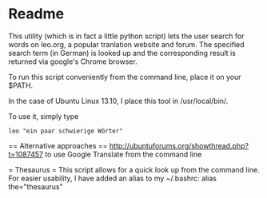 Readme
==================

This utility (which is in fact a little python script) lets the user search for words on leo.org, a popular tranlation website and forum. The specified search term (in German) is looked up and the corresponding result is returned via google's Chrome browser.

To run this script conveniently from the command line, place it on your $PATH.

In the case of Ubuntu Linux 13.10, I place this tool in /usr/local/bin/.

To use it, simply type

	leo "ein paar schwierige Wörter" 


== Alternative approaches ==
http://ubuntuforums.org/showthread.php?t=1087457 to use Google Translate from the command line


= Thesaurus =
This script allows for a quick look up from the command line.
For easier usability, I have added an alias to my ~/.bashrc:
	alias the="thesaurus"
